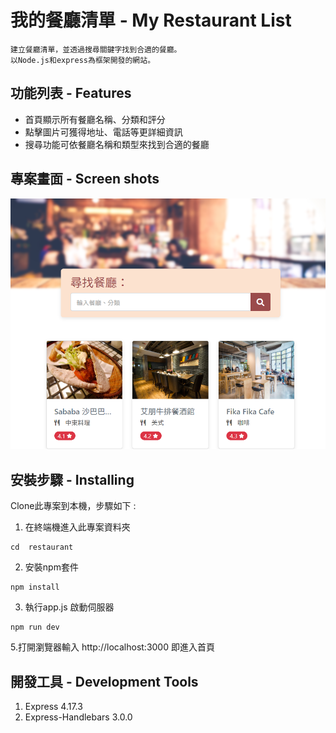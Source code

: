 # 我的餐廳清單 - My Restaurant List
```
建立餐廳清單，並透過搜尋關鍵字找到合適的餐廳。
以Node.js和express為框架開發的網站。
```
## 功能列表 - Features
- 首頁顯示所有餐廳名稱、分類和評分
- 點擊圖片可獲得地址、電話等更詳細資訊
- 搜尋功能可依餐廳名稱和類型來找到合適的餐廳

##  專案畫面 - Screen shots
![image](https://github.com/RileyChiu12/restaurant/blob/main/public/image/screen_shots.PNG)

## 安裝步驟 - Installing

Clone此專案到本機，步驟如下 :

1. 在終端機進入此專案資料夾
```
cd  restaurant
```
2. 安裝npm套件
```
npm install
```
3. 執行app.js 啟動伺服器
```
npm run dev
```
5.打開瀏覽器輸入 http://localhost:3000 即進入首頁

## 開發工具 - Development Tools

1. Express 4.17.3
2. Express-Handlebars 3.0.0



